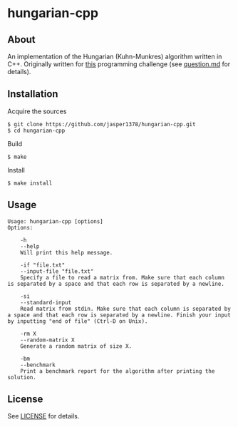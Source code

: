 # hungarian-cpp

## About
An implementation of the Hungarian (Kuhn-Munkres) algorithm written in C++. Originally written for [this](https://www.reddit.com/r/dailyprogrammer/comments/oirb5v/20210712_challenge_398_difficult_matrix_sum/?utm_source=share&utm_medium=web2x&context=3) programming challenge (see [question.md](question.md) for details). 

## Installation
Acquire the sources
```
$ git clone https://github.com/jasper1378/hungarian-cpp.git
$ cd hungarian-cpp
```
Build
```
$ make
```
Install
```
$ make install
```

## Usage
```
Usage: hungarian-cpp [options]
Options:

	-h
	--help
	Will print this help message.

	-if "file.txt"
	--input-file "file.txt"
	Specify a file to read a matrix from. Make sure that each column is separated by a space and that each row is separated by a newline.

	-si
	--standard-input
	Read matrix from stdin. Make sure that each column is separated by a space and that each row is separated by a newline. Finish your input by inputting "end of file" (Ctrl-D on Unix).

	-rm X
	--random-matrix X
	Generate a random matrix of size X.

	-bm
	--benchmark
	Print a benchmark report for the algorithm after printing the solution.
```

## License
See [LICENSE](LICENSE) for details.
